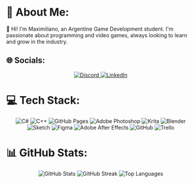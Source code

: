 # 💫 About Me:
👋 Hi! I'm Maximiliano, an Argentine Game Development student. I'm passionate about programming and video games, always looking to learn and grow in the industry.

## 🌐 Socials:
<p align="center">
  <a href="https://discord.gg/maxy120">
    <img src="https://img.shields.io/badge/Discord-%237289DA.svg?logo=discord&logoColor=white" alt="Discord" />
  </a>
  <a href="https://linkedin.com/in/maximiliano-barbieri/">
    <img src="https://img.shields.io/badge/LinkedIn-%230077B5.svg?logo=linkedin&logoColor=white" alt="LinkedIn" />
  </a>
</p>

# 💻 Tech Stack:
<p align="center">
  <img src="https://img.shields.io/badge/c%23-%23239120.svg?style=flat&logo=csharp&logoColor=white" alt="C#" />
  <img src="https://img.shields.io/badge/c++-%2300599C.svg?style=flat&logo=c%2B%2B&logoColor=white" alt="C++" />
  <img src="https://img.shields.io/badge/github%20pages-121013?style=flat&logo=github&logoColor=white" alt="GitHub Pages" />
  <img src="https://img.shields.io/badge/adobe%20photoshop-%2331A8FF.svg?style=flat&logo=adobe%20photoshop&logoColor=white" alt="Adobe Photoshop" />
  <img src="https://img.shields.io/badge/Krita-203759?style=flat&logo=krita&logoColor=EEF37B" alt="Krita" />
  <img src="https://img.shields.io/badge/blender-%23F5792A.svg?style=flat&logo=blender&logoColor=white" alt="Blender" />
  <img src="https://img.shields.io/badge/Sketch-FFB387?style=flat&logo=sketch&logoColor=black" alt="Sketch" />
  <img src="https://img.shields.io/badge/figma-%23F24E1E.svg?style=flat&logo=figma&logoColor=white" alt="Figma" />
  <img src="https://img.shields.io/badge/Adobe%20After%20Effects-9999FF.svg?style=flat&logo=Adobe%20After%20Effects&logoColor=white" alt="Adobe After Effects" />
  <img src="https://img.shields.io/badge/github-%23121011.svg?style=flat&logo=github&logoColor=white" alt="GitHub" />
  <img src="https://img.shields.io/badge/Trello-%23026AA7.svg?style=flat&logo=Trello&logoColor=white" alt="Trello" />
</p>

# 📊 GitHub Stats:
<p align="center">
  <img src="https://github-readme-stats.vercel.app/api?username=MaximilianoBarbieri&theme=vision-friendly-dark&hide_border=false&include_all_commits=false&count_private=false" alt="GitHub Stats" />
  
  <img src="https://github-readme-streak-stats.herokuapp.com/?user=MaximilianoBarbieri&theme=vision-friendly-dark&hide_border=false" alt="GitHub Streak" />
  
  <img src="https://github-readme-stats.vercel.app/api/top-langs/?username=MaximilianoBarbieri&theme=vision-friendly-dark&hide_border=false&include_all_commits=false&count_private=false&layout=compact" alt="Top Languages" />
</p>
